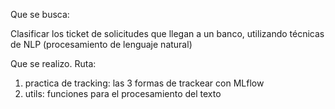Que se busca:

Clasificar los ticket de solicitudes que llegan a un banco, utilizando técnicas de NLP (procesamiento de lenguaje natural)

Que se realizo. Ruta:
1. practica de tracking: las 3 formas de trackear con MLflow
2. utils: funciones para el procesamiento del texto